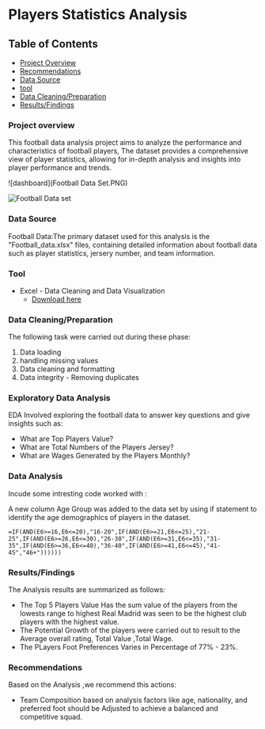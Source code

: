 # Players Statistics Analysis

## Table of Contents

- [Project Overview](#project-overview)
- [Recommendations](#recommendations)
- [Data Source](#data-source)
- [tool](#tool)
- [Data Cleaning/Preparation](#data-cleaningpreparation)
- [Results/Findings](#resultsfindings)

  

### Project overview

This football data analysis project aims to analyze the performance and characteristics of football players, The dataset provides a comprehensive view of player statistics, allowing for in-depth analysis and insights into player performance and trends.

![dashboard](Football Data Set.PNG)


![Football Data set](https://github.com/DamiData/Football-Performance-Analytics/assets/161587504/a488e75d-748f-4a17-9a0c-7eca1af42ba3)



### Data Source 


Football Data:The primary dataset used for this analysis is the "Football_data.xlsx" files, containing detailed information about football data such as player statistics, jersery number, and team information.

### Tool

- Excel - Data Cleaning and Data Visualization
  - [Download here](https:microsoft.com)
  

### Data Cleaning/Preparation

The following task were carried out during these phase:
1. Data loading
2. handling missing values
3. Data cleaning and formatting
4. Data integrity  - Removing duplicates

### Exploratory Data Analysis

EDA Involved exploring the football data to answer key questions and give insights such as:

- What are Top Players Value?
- What are Total Numbers of the Players Jersey?
- What are Wages Generated by the Players Monthly?

###  Data Analysis

Incude some intresting code worked with :

 A new column Age Group was added to the data set by using if statement to  identify the age demographics of players in the dataset.

 ```
=IF(AND(E6>=16,E6<=20),"16-20",IF(AND(E6>=21,E6<=25),"21-25",IF(AND(E6>=26,E6<=30),"26-30",IF(AND(E6>=31,E6<=35),"31-35",IF(AND(E6>=36,E6<=40),"36-40",IF(AND(E6>=41,E6<=45),"41-45","46+"))))))
```

### Results/Findings 
The Analysis results are summarized as follows:

 - The Top 5 Players Value Has the sum value of the players from the lowests range to highest Real Madrid was seen to be the highest club players with the highest value.
 - The Potential Growth of the players were carried out to result to the Average overall rating, Total Value ,Total Wage.
 - The PLayers Foot Preferences Varies in Percentage of 77% - 23%.

### Recommendations

Based on the Analysis ,we recommend this actions:
- Team Composition based on analysis factors like age, nationality, and preferred foot should be Adjusted to achieve a balanced and competitive squad.
  


   
